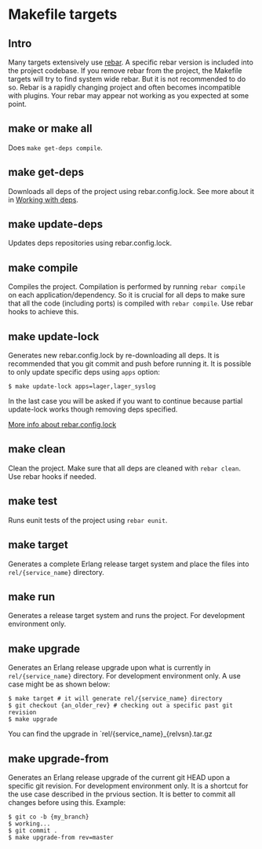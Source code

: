 # Makefile targets


## Intro

Many targets extensively use [rebar](https://github.com/rebar/rebar).
A specific rebar version is included into the project codebase.
If you remove rebar from the project, the Makefile targets will try
to find system wide rebar. But it is not recommended to do so.
Rebar is a rapidly changing project and often becomes incompatible with
plugins. Your rebar may appear not working as you expected at some point.


## make or make all

Does `make get-deps compile`.


## make get-deps

Downloads all deps of the project using rebar.config.lock. See more
about it in [Working with deps](service_DEPS.md).


## make update-deps

Updates deps repositories using rebar.config.lock.


## make compile

Compiles the project. Compilation is performed by running `rebar compile`
on each application/dependency.
So it is crucial for all deps to make sure that all the code (including ports)
is compiled with `rebar compile`. Use rebar hooks to achieve this.


## make update-lock

Generates new rebar.config.lock by re-downloading all deps.
It is recommended that you git commit and push before running it.
It is possible to only update specific deps using `apps` option:

    $ make update-lock apps=lager,lager_syslog

In the last case you will be asked if you want to continue because partial
update-lock works though removing deps specified.

[More info about rebar.config.lock](service_DEPS.md)


## make clean

Clean the project. Make sure that all deps are cleaned with `rebar clean`.
Use rebar hooks if needed.


## make test

Runs eunit tests of the project using `rebar eunit`.


## make target

Generates a complete Erlang release target system and place the files
into `rel/{service_name}` directory.


## make run

Generates a release target system and runs the project.
For development environment only.


## make upgrade

Generates an Erlang release upgrade upon what is currently in
`rel/{service_name}` directory. For development environment only.
A use case might be as shown below:

    $ make target # it will generate rel/{service_name} directory
    $ git checkout {an_older_rev} # checking out a specific past git revision
    $ make upgrade

You can find the upgrade in `rel/{service_name}_{relvsn}.tar.gz


## make upgrade-from

Generates an Erlang release upgrade of the current git HEAD upon a specific
git revision. For development environment only. It is a shortcut for
the use case described in the prvious section. It is better to commit all
changes before using this. Example:

    $ git co -b {my_branch}
    $ working...
    $ git commit .
    $ make upgrade-from rev=master

